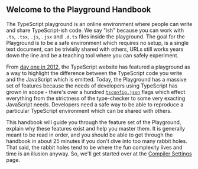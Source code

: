 ## Welcome to the Playground Handbook

The TypeScript playground is an online environment where people can write and share TypeScript-ish code. We say "ish" because you can work with `.ts`, `.tsx`, `.js`, `.jsx` and `.d.ts` files inside the playground. The goal for the Playground is to be a safe environment which requires no setup, is a single text document, can be trivially shared with others, URLs still works years down the line and be a teaching tool where you can safely experiment.

From [day one in 2012](https://web.archive.org/web/20121031123957/http://www.typescriptlang.org/Playground/), the TypeScript website has featured a playground as a way to highlight the difference between the TypeScript code you write and the JavaScript which is emitted. Today, the Playground has a massive set of features because the needs of developers using TypeScript has grown in scope - there's over a hundred [`tsconfig.json`](https://www.typescriptlang.org/tsconfig) flags which effect everything from the strictness of the type-checker to some very exacting JavaScript needs. Developers need a safe way to be able to reproduce a particular TypeScript environment which can be shared with others.

This handbook will guide you through the feature set of the Playground, explain why these features exist and help you master them. It is generally meant to be read in order, and you should be able to get through the handbook in about 25 minutes if you don't dive into too many rabbit holes. That said, the rabbit holes tend to be where the fun complexity lives and time is an illusion anyway. So, we'll get started over at the [Compiler Settings](..?) page.

<!--
Playground Handbook intro

- Compiler Settings
- JS + DTS Sidebar
- Running Code
- Examples
- Type Acquisition
- TypeScript Versions
- Query Params
- Plugins
- Writing JavaScript
- Writing DTS Files
- Exporting your code

Extended Edition

- Implementation Details
- Twoslash Annotations
- Bug Workbench
- Gist Docsets
- Multi-File Playgrounds
- Writing Plugins
-->
